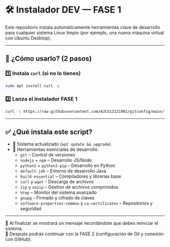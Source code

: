 # 🛠️ Instalador DEV — FASE 1

Este repositorio instala automáticamente herramientas clave de desarrollo para cualquier sistema Linux limpio (por ejemplo, una nueva máquina virtual con Ubuntu Desktop).

---

## 🚀 ¿Cómo usarlo? (2 pasos)

### 1️⃣ Instala `curl` (si no lo tienes)

```bash
sudo apt install curl -y
```

### 2️⃣ Lanza el instalador FASE 1

```bash
curl -s https://raw.githubusercontent.com/AJCG13121981/gitconfig/main/fase1_setup.sh | bash
```

---

## ✅ ¿Qué instala este script?

- 🔧 Sistema actualizado (`apt update && upgrade`)
- 🧰 Herramientas esenciales de desarrollo:
  - `git` – Control de versiones
  - `nodejs` + `npm` – Desarrollo JS/Node
  - `python3` + `python3-pip` – Desarrollo en Python
  - `default-jdk` – Entorno de desarrollo Java
  - `build-essential` – Compiladores y librerías base
  - `curl` y `wget` – Descarga de archivos
  - `zip` y `unzip` – Gestión de archivos comprimidos
  - `htop` – Monitor del sistema avanzado
  - `gnupg` – Firmado y cifrado de claves
  - `software-properties-common` y `ca-certificates` – Repositorios y seguridad

---

📢 Al finalizar se mostrará un mensaje recordándote que debes reiniciar el sistema.  
🧩 Después podrás continuar con la FASE 2 (configuración de Git y conexión con GitHub).